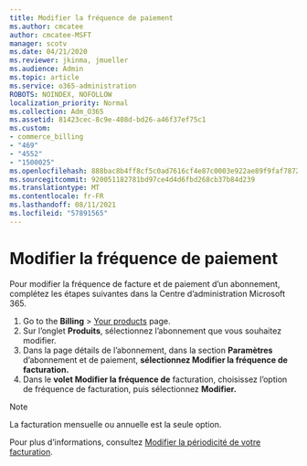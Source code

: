 ```yaml
---
title: Modifier la fréquence de paiement
ms.author: cmcatee
author: cmcatee-MSFT
manager: scotv
ms.date: 04/21/2020
ms.reviewer: jkinma, jmueller
ms.audience: Admin
ms.topic: article
ms.service: o365-administration
ROBOTS: NOINDEX, NOFOLLOW
localization_priority: Normal
ms.collection: Adm_O365
ms.assetid: 81423cec-8c9e-408d-bd26-a46f37ef75c1
ms.custom:
- commerce_billing
- "469"
- "4552"
- "1500025"
ms.openlocfilehash: 888bac8b4ff8cf5c0ad7616cf4e87c0003e922ae89f9faf7872b94aba76f7027
ms.sourcegitcommit: 920051182781bd97ce4d4d6fbd268cb37b84d239
ms.translationtype: MT
ms.contentlocale: fr-FR
ms.lasthandoff: 08/11/2021
ms.locfileid: "57891565"
---
```

# <a name="change-how-often-you-pay"></a>Modifier la fréquence de paiement

Pour modifier la fréquence de facture et de paiement d’un abonnement, complétez les étapes suivantes dans la Centre d’administration Microsoft 365.

1. Go to the **Billing**  >  [Your products](https://go.microsoft.com/fwlink/p/?linkid=842054) page.
2. Sur l’onglet **Produits**, sélectionnez l’abonnement que vous souhaitez modifier.
3. Dans la page détails de l’abonnement, dans la section **Paramètres** d’abonnement et de paiement, **sélectionnez Modifier la fréquence de facturation.**
4. Dans le **volet Modifier la fréquence de** facturation, choisissez l’option de fréquence de facturation, puis sélectionnez **Modifier.**

> [!NOTE]
> La facturation mensuelle ou annuelle est la seule option.

Pour plus d’informations, consultez [Modifier la périodicité de votre facturation](https://docs.microsoft.com/microsoft-365/commerce/billing-and-payments/change-payment-frequency).